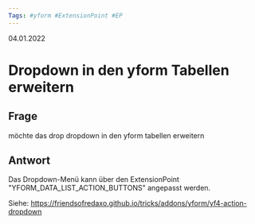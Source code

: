 ```yaml
--- 
Tags: #yform #ExtensionPoint #EP
--- 
```

04.01.2022

# Dropdown in den yform Tabellen erweitern


## Frage
möchte das drop dropdown in den yform tabellen erweitern


## Antwort

Das Dropdown-Menü kann über den ExtensionPoint "YFORM_DATA_LIST_ACTION_BUTTONS" angepasst werden. 

Siehe: 
https://friendsofredaxo.github.io/tricks/addons/yform/yf4-action-dropdown

